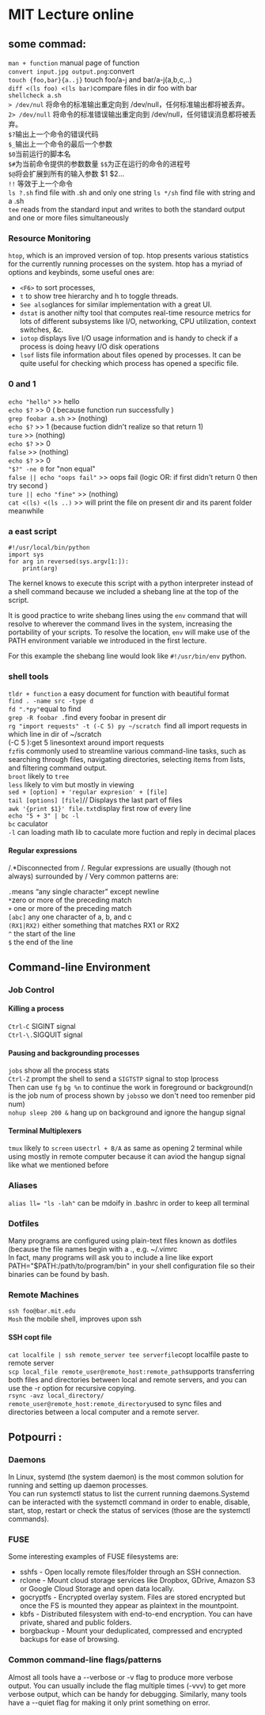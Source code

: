 
# MIT Lecture online 

## some commad:
`man + function` manual page of function  
`convert input.jpg output.png`:convert  
`touch {foo,bar}{a..j}` touch foo/a-j and bar/a-j(a,b,c,..)  
`diff <(ls foo) <(ls bar)`compare files in dir foo with bar  
`shellcheck a.sh`  
`> /dev/nul` 将命令的标准输出重定向到 /dev/null，任何标准输出都将被丢弃。  
`2> /dev/null` 将命令的标准错误输出重定向到 /dev/null，任何错误消息都将被丢弃。  
`$?`输出上一个命令的错误代码  
`$_`输出上一个命令的最后一个参数  
`$0`当前运行的脚本名  
`$#`为当前命令提供的参数数量
`$$`为正在运行的命令的进程号  
`$@`将会扩展到所有的输入参数 $1 $2...  
`!!` 等效于上一个命令  
`ls ?.sh` find file with .sh and only one string
`ls */sh` find file with string and a .sh  
`tee` reads from the standard input and writes to both the standard output and one or more files simultaneously

### Resource Monitoring
`htop`, which is an improved version of top. htop presents various statistics for the currently running processes on the system. htop has a myriad of options and keybinds, some useful ones are: 
- `<F6>` to sort processes, 
- `t` to show tree hierarchy and h to toggle threads. 
- `See also`glances for similar implementation with a great UI.
- `dstat` is another nifty tool that computes real-time resource metrics for lots of different subsystems like I/O, networking, CPU utilization, context switches, &c.
- `iotop` displays live I/O usage information and is handy to check if a process is doing heavy I/O disk operations
- `lsof` lists file information about files opened by processes. It can be quite useful for checking which process has opened a specific file.
### 0 and 1

`echo "hello"` >> hello  
`echo $?` >> 0 ( because function run successfully )  
`grep foobar a.sh` >> (nothing)  
`echo $?` >> 1 (because fuction didn't realize so that return 1)  
`ture` >> (nothing)  
`echo $?` >> 0  
`false` >> (nothing)  
`echo $?` >> 0  
`"$?" -ne 0` for "non equal"  
`false || echo "oops fail"` >> oops fail (logic OR: if first didn't return 0 then try second )  
`ture || echo "fine"` >> (nothing)  
`cat <(ls) <(ls ..)` >> will print the file on present dir and its parent folder meanwhile  

### a east script
```
#!/usr/local/bin/python
import sys
for arg in reversed(sys.argv[1:]):
    print(arg)
```
The kernel knows to execute this script with a python interpreter instead of a shell command because we included a shebang line at the top of the script.  

It is good practice to write shebang lines using the `env` command that will resolve to wherever the command lives in the system, increasing the portability of your scripts. To resolve the location, `env` will make use of the PATH environment variable we introduced in the first lecture. 

For this example the shebang line would look like `#!/usr/bin/env` python.

### shell tools

`tldr + function` a easy document for function with beautiful format  
`find . -name src -type d`  
`fd ".*py"`equal to find   
`grep -R foobar .`find every foobar in present dir  
`rg "import requests" -t (-C 5) py ~/scratch `find all import requests in which line in dir of ~/scratch  
(-C 5 ):get 5 linesontext around import requests  
`fzf`is commonly used to streamline various command-line tasks, such as searching through files, navigating directories, selecting items from lists, and filtering command output.  
`broot` likely to `tree`  
`less` likely to vim but mostly in viewing  
`sed + [option] + 'regular expresion' + [file] `  
`tail [options] [file]`// Displays the last part of files  
`awk '{print $1}' file.txt`display first row of every line  
`echo "5 + 3" | bc -l`    
`bc` caculator  
`-l` can loading math lib  to caculate more fuction and reply in decimal places  

#### Regular expressions

/.*Disconnected from /. Regular expressions are usually (though not always) surrounded by /
Very common patterns are:

`.`means “any single character” except newline  
`*`zero or more of the preceding match  
`+` one or more of the preceding match  
`[abc]` any one character of a, b, and c  
`(RX1|RX2)` either something that matches RX1 or RX2  
`^` the start of the line  
`$` the end of the line  

## Command-line Environment  
### Job Control
#### Killing a process

`Ctrl-C` SIGINT signal  
`Ctrl-\.`SIGQUIT signal  

#### Pausing and backgrounding processes

`jobs` show all the process stats   
`Ctrl-Z` prompt the shell to send a `SIGTSTP` signal to stop lprocess  
Then can use `fg` `bg %n` to continue the work in foreground or background(n is the job num of process shown by `jobs`so we don't need too remenber pid num)  
`nohup sleep 200 &` hang up on background and ignore the hangup signal   

#### Terminal Multiplexers
`tmux` likely to `screen` use`ctrl + B/A` as same as opening 2 terminal while using mostly in remote computer because it can aviod the hangup signal like what we mentioned before

### Aliases
`alias ll= "ls -lah"`  can be mdoify in .bashrc in order to keep all terminal 

### Dotfiles
Many programs are configured using plain-text files known as dotfiles (because the file names begin with a ., e.g. ~/.vimrc  
In fact, many programs will ask you to include a line like export PATH="$PATH:/path/to/program/bin" in your shell configuration file so their binaries can be found by bash.  

### Remote Machines
`ssh foo@bar.mit.edu`  
`Mosh` the mobile shell, improves upon ssh  

#### SSH copt file 
`cat localfile | ssh remote_server tee serverfile`copt localfile paste to remote server  
`scp local_file remote_user@remote_host:remote_path`supports transferring both files and directories between local and remote servers, and you can use the -r option for recursive copying.  
`rsync -avz local_directory/ remote_user@remote_host:remote_directory`used to sync files and directories between a local computer and a remote server.  
## Potpourri :
### Daemons 
In Linux, systemd (the system daemon) is the most common solution for running and setting up daemon processes.  
You can run systemctl status to list the current running daemons.Systemd can be interacted with the systemctl command in order to enable, disable, start, stop, restart or check the status of services (those are the systemctl commands).
### FUSE
Some interesting examples of FUSE filesystems are:  

* sshfs - Open locally remote files/folder through an SSH connection.
* rclone - Mount cloud storage services like Dropbox, GDrive, Amazon S3 or Google Cloud Storage and open data locally.
* gocryptfs - Encrypted overlay system. Files are stored encrypted but once the FS is mounted they appear as plaintext in the mountpoint.
* kbfs - Distributed filesystem with end-to-end encryption. You can have private, shared and public folders.
* borgbackup - Mount your deduplicated, compressed and encrypted backups for ease of browsing.
### Common command-line flags/patterns
Almost all tools have a --verbose or -v flag to produce more verbose output. You can usually include the flag multiple times (-vvv) to get more verbose output, which can be handy for debugging. Similarly, many tools have a --quiet flag for making it only print something on error.


